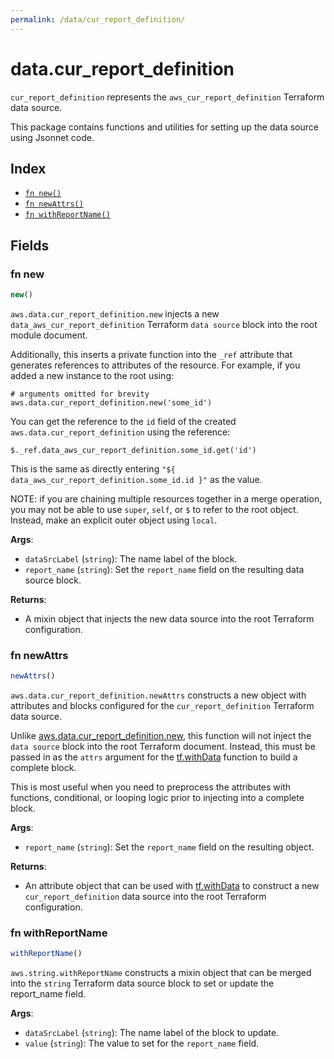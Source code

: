 ```yaml
---
permalink: /data/cur_report_definition/
---
```


# data.cur_report_definition

`cur_report_definition` represents the `aws_cur_report_definition` Terraform data source.



This package contains functions and utilities for setting up the data source using Jsonnet code.


## Index

* [`fn new()`](#fn-new)
* [`fn newAttrs()`](#fn-newattrs)
* [`fn withReportName()`](#fn-withreportname)

## Fields

### fn new

```ts
new()
```


`aws.data.cur_report_definition.new` injects a new `data_aws_cur_report_definition` Terraform `data source`
block into the root module document.

Additionally, this inserts a private function into the `_ref` attribute that generates references to attributes of the
resource. For example, if you added a new instance to the root using:

    # arguments omitted for brevity
    aws.data.cur_report_definition.new('some_id')

You can get the reference to the `id` field of the created `aws.data.cur_report_definition` using the reference:

    $._ref.data_aws_cur_report_definition.some_id.get('id')

This is the same as directly entering `"${ data_aws_cur_report_definition.some_id.id }"` as the value.

NOTE: if you are chaining multiple resources together in a merge operation, you may not be able to use `super`, `self`,
or `$` to refer to the root object. Instead, make an explicit outer object using `local`.

**Args**:
  - `dataSrcLabel` (`string`): The name label of the block.
  - `report_name` (`string`): Set the `report_name` field on the resulting data source block.

**Returns**:
- A mixin object that injects the new data source into the root Terraform configuration.


### fn newAttrs

```ts
newAttrs()
```


`aws.data.cur_report_definition.newAttrs` constructs a new object with attributes and blocks configured for the `cur_report_definition`
Terraform data source.

Unlike [aws.data.cur_report_definition.new](#fn-new), this function will not inject the `data source`
block into the root Terraform document. Instead, this must be passed in as the `attrs` argument for the
[tf.withData](https://github.com/tf-libsonnet/core/tree/main/docs#fn-withdata) function to build a complete block.

This is most useful when you need to preprocess the attributes with functions, conditional, or looping logic prior to
injecting into a complete block.

**Args**:
  - `report_name` (`string`): Set the `report_name` field on the resulting object.

**Returns**:
  - An attribute object that can be used with [tf.withData](https://github.com/tf-libsonnet/core/tree/main/docs#fn-withdata) to construct a new `cur_report_definition` data source into the root Terraform configuration.


### fn withReportName

```ts
withReportName()
```

`aws.string.withReportName` constructs a mixin object that can be merged into the `string`
Terraform data source block to set or update the report_name field.



**Args**:
  - `dataSrcLabel` (`string`): The name label of the block to update.
  - `value` (`string`): The value to set for the `report_name` field.
